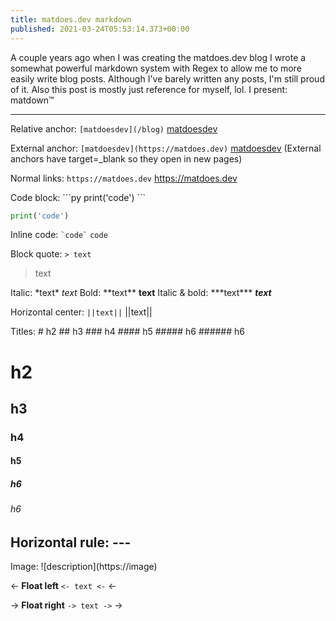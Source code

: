 ```yaml
---
title: matdoes.dev markdown
published: 2021-03-24T05:53:14.373+00:00
---
```


A couple years ago when I was creating the matdoes.dev blog I wrote a somewhat powerful markdown system with Regex to allow me to more easily write blog posts. Although I've barely written any posts, I'm still proud of it. Also this post is mostly just reference for myself, lol.
I present: matdown™

---

Relative anchor: `[matdoesdev](/blog)` [matdoesdev](/blog)

External anchor: `[matdoesdev](https://matdoes.dev)` [matdoesdev](https://matdoes.dev)
(External anchors have target=\_blank so they open in new pages)

Normal links: `https://matdoes.dev` https://matdoes.dev

Code block: \`\`\`py
print('code')
\`\`\`

```py
print('code')
```

Inline code: `` `code` `` `code`

Block quote: `> text`

> text

Italic: \*text\* _text_
Bold: \*\*text\*\* **text**
Italic & bold: \*\*\*text\*\*\* **_text_**

Horizontal center: `||text||`
||text||

Titles:
\# h2
\#\# h3
\#\#\# h4
\#\#\#\# h5
\#\#\#\#\# h6
\#\#\#\#\#\# h6

# h2

## h3

### h4

#### h5

##### h6

###### h6

## Horizontal rule: \-\-\-

Image:
!\[description](https://image)

<-
**Float left**
`<- text <-`
<-

->
**Float right**
`-> text ->`
->
